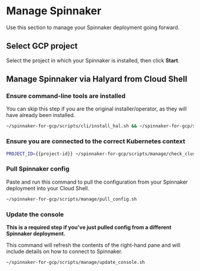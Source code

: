 # Manage Spinnaker

Use this section to manage your Spinnaker deployment going forward.

## Select GCP project

Select the project in which your Spinnaker is installed, then click **Start**.

<walkthrough-project-billing-setup>
</walkthrough-project-billing-setup>

## Manage Spinnaker via Halyard from Cloud Shell

### Ensure command-line tools are installed

You can skip this step if you are the original installer/operator, as they will have already been installed.

```bash
~/spinnaker-for-gcp/scripts/cli/install_hal.sh && ~/spinnaker-for-gcp/scripts/cli/install_spin.sh && source ~/.bashrc
```

### Ensure you are connected to the correct Kubernetes context

```bash
PROJECT_ID={{project-id}} ~/spinnaker-for-gcp/scripts/manage/check_cluster_config.sh
```

### Pull Spinnaker config

Paste and run this command to pull the configuration from your Spinnaker
deployment into your Cloud Shell.

```bash
~/spinnaker-for-gcp/scripts/manage/pull_config.sh
```

### Update the console

**This is a required step if you've just pulled config from a different Spinnaker deployment.**

This command will refresh the contents of the right-hand pane and will include details on how
to connect to Spinnaker.

```bash
~/spinnaker-for-gcp/scripts/manage/update_console.sh
```